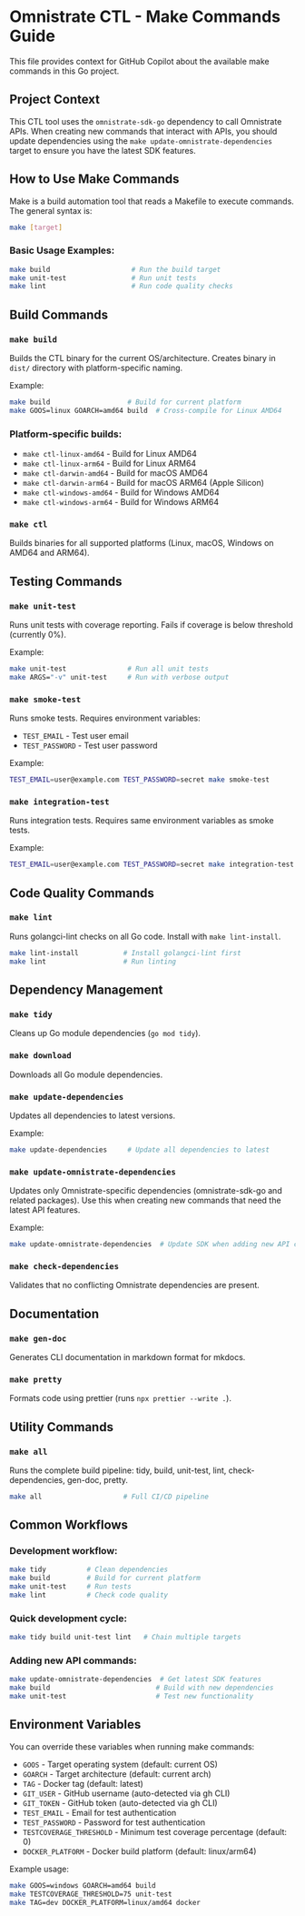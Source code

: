 # Omnistrate CTL - Make Commands Guide

This file provides context for GitHub Copilot about the available make commands in this Go project.

## Project Context

This CTL tool uses the `omnistrate-sdk-go` dependency to call Omnistrate APIs. When creating new commands that interact with APIs, you should update dependencies using the `make update-omnistrate-dependencies` target to ensure you have the latest SDK features.

## How to Use Make Commands

Make is a build automation tool that reads a Makefile to execute commands. The general syntax is:

```bash
make [target]
```

### Basic Usage Examples:

```bash
make build                    # Run the build target
make unit-test                # Run unit tests
make lint                     # Run code quality checks
```

## Build Commands

### `make build`

Builds the CTL binary for the current OS/architecture. Creates binary in `dist/` directory with platform-specific naming.

Example:

```bash
make build                   # Build for current platform
make GOOS=linux GOARCH=amd64 build  # Cross-compile for Linux AMD64
```

### Platform-specific builds:

- `make ctl-linux-amd64` - Build for Linux AMD64
- `make ctl-linux-arm64` - Build for Linux ARM64
- `make ctl-darwin-amd64` - Build for macOS AMD64
- `make ctl-darwin-arm64` - Build for macOS ARM64 (Apple Silicon)
- `make ctl-windows-amd64` - Build for Windows AMD64
- `make ctl-windows-arm64` - Build for Windows ARM64

### `make ctl`

Builds binaries for all supported platforms (Linux, macOS, Windows on AMD64 and ARM64).

## Testing Commands

### `make unit-test`

Runs unit tests with coverage reporting. Fails if coverage is below threshold (currently 0%).

Example:

```bash
make unit-test               # Run all unit tests
make ARGS="-v" unit-test     # Run with verbose output
```

### `make smoke-test`

Runs smoke tests. Requires environment variables:

- `TEST_EMAIL` - Test user email
- `TEST_PASSWORD` - Test user password

Example:

```bash
TEST_EMAIL=user@example.com TEST_PASSWORD=secret make smoke-test
```

### `make integration-test`

Runs integration tests. Requires same environment variables as smoke tests.

Example:

```bash
TEST_EMAIL=user@example.com TEST_PASSWORD=secret make integration-test
```

## Code Quality Commands

### `make lint`

Runs golangci-lint checks on all Go code. Install with `make lint-install`.

```bash
make lint-install           # Install golangci-lint first
make lint                   # Run linting
```

## Dependency Management

### `make tidy`

Cleans up Go module dependencies (`go mod tidy`).

### `make download`

Downloads all Go module dependencies.

### `make update-dependencies`

Updates all dependencies to latest versions.

Example:

```bash
make update-dependencies     # Update all dependencies to latest
```

### `make update-omnistrate-dependencies`

Updates only Omnistrate-specific dependencies (omnistrate-sdk-go and related packages). Use this when creating new commands that need the latest API features.

Example:

```bash
make update-omnistrate-dependencies  # Update SDK when adding new API commands
```

### `make check-dependencies`

Validates that no conflicting Omnistrate dependencies are present.

## Documentation

### `make gen-doc`

Generates CLI documentation in markdown format for mkdocs.

### `make pretty`

Formats code using prettier (runs `npx prettier --write .`).

## Utility Commands

### `make all`

Runs the complete build pipeline: tidy, build, unit-test, lint, check-dependencies, gen-doc, pretty.

```bash
make all                    # Full CI/CD pipeline
```

## Common Workflows

### Development workflow:

```bash
make tidy          # Clean dependencies
make build         # Build for current platform
make unit-test     # Run tests
make lint          # Check code quality
```

### Quick development cycle:

```bash
make tidy build unit-test lint   # Chain multiple targets
```

### Adding new API commands:

```bash
make update-omnistrate-dependencies  # Get latest SDK features
make build                          # Build with new dependencies
make unit-test                      # Test new functionality
```

## Environment Variables

You can override these variables when running make commands:

- `GOOS` - Target operating system (default: current OS)
- `GOARCH` - Target architecture (default: current arch)
- `TAG` - Docker tag (default: latest)
- `GIT_USER` - GitHub username (auto-detected via gh CLI)
- `GIT_TOKEN` - GitHub token (auto-detected via gh CLI)
- `TEST_EMAIL` - Email for test authentication
- `TEST_PASSWORD` - Password for test authentication
- `TESTCOVERAGE_THRESHOLD` - Minimum test coverage percentage (default: 0)
- `DOCKER_PLATFORM` - Docker build platform (default: linux/arm64)

Example usage:

```bash
make GOOS=windows GOARCH=amd64 build
make TESTCOVERAGE_THRESHOLD=75 unit-test
make TAG=dev DOCKER_PLATFORM=linux/amd64 docker
```
